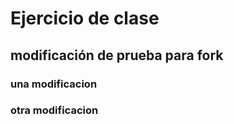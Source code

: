 # Ejercicio de clase

## modificación de prueba para fork

### una modificacion

### otra modificacion

